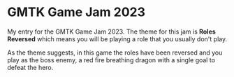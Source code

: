 # GMTK Game Jam 2023
My entry for the GMTK Game Jam 2023. 
The theme for this jam is **Roles Reversed** which means you will be playing a role that you usually don't play. 

As the theme suggests, in this game the roles have been reversed and you play as the boss enemy, a red fire breathing dragon with a single goal to defeat the hero.